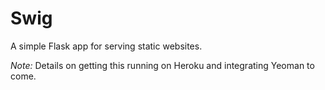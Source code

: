 
# Swig

A simple Flask app for serving static websites.

*Note:* Details on getting this running on Heroku and integrating Yeoman to come.
